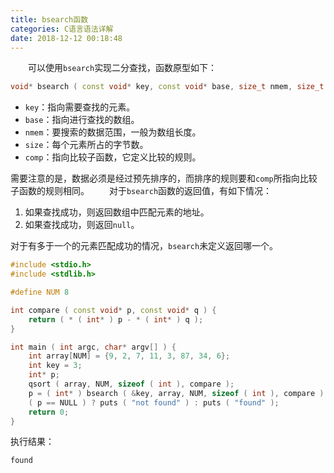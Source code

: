 ```yaml
---
title: bsearch函数
categories: C语言语法详解
date: 2018-12-12 00:18:48
---
```

&emsp;&emsp;可以使用`bsearch`实现二分查找，函数原型如下：<!--more-->

``` cpp
void* bsearch ( const void* key, const void* base, size_t nmem, size_t size, int ( *comp ) ( const void *, const void * ) );
```

- `key`：指向需要查找的元素。
- `base`：指向进行查找的数组。
- `nmem`：要搜索的数据范围，一般为数组长度。
- `size`：每个元素所占的字节数。
- `comp`：指向比较子函数，它定义比较的规则。

需要注意的是，数据必须是经过预先排序的，而排序的规则要和`comp`所指向比较子函数的规则相同。
&emsp;&emsp;对于`bsearch`函数的返回值，有如下情况：

1. 如果查找成功，则返回数组中匹配元素的地址。
2. 如果查找成功，则返回`null`。

对于有多于一个的元素匹配成功的情况，`bsearch`未定义返回哪一个。

``` cpp
#include <stdio.h>
#include <stdlib.h>

#define NUM 8

int compare ( const void* p, const void* q ) {
    return ( * ( int* ) p - * ( int* ) q );
}

int main ( int argc, char* argv[] ) {
    int array[NUM] = {9, 2, 7, 11, 3, 87, 34, 6};
    int key = 3;
    int* p;
    qsort ( array, NUM, sizeof ( int ), compare );
    p = ( int* ) bsearch ( &key, array, NUM, sizeof ( int ), compare );
    ( p == NULL ) ? puts ( "not found" ) : puts ( "found" );
    return 0;
}
```

执行结果：

``` cpp
found
```